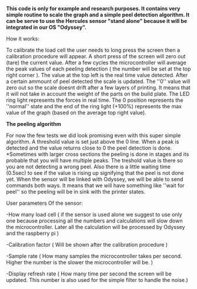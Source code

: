 **This code is only for example and research purposes. It contains very simple routine to scale the graph and a simple peel detection algorithm. It can be serve to use the Hercules sensor "stand alone" because it will be integrated in our OS "Odyssey".**

How it works:

To calibrate the load cell the user needs to long press the screen then a calibration procedure will appear. A short press of the screen will zero out (tare) the current value.
After a few cycles the microcontroller will average the peak values of each peeling detection ( the number will be set at the top right corner ). The value at the top left is the real time value detected.
After a certain ammount of peel detected the scale is updated. The ''0'' value will zero out so the scale doesnt drift after a few layers of printing. It means that it will not take in account the weight of the parts on the build plate. 
The LED ring light represents the forces in real time. The 0 position represents the ''normal'' state and the end of the ring light (+100%) represents the max value of the graph (based on the average top right value).

**The peeling algorithm**

For now the few tests we did look promising even with this super simple algorithm. A threshold value is set just above the 0 line. When a peak is detected and the value returns close to 0 the peel detection is done.
*Sometimes with larger cross sections the peeling is done in stages and its probable that you will have multiple peaks. The treshold value is there so you are not detecting a wrong peel. Also there is a little waiting time (0.5sec) to see if the value is rising up signifying that the peel is not done yet.
When the sensor will be linked with Odyssey, we will be able to send commands both ways. It means that we will have something like ''wait for peel'' so the peeling will be in sink with the printer states.

User parameters Of the sensor:

-How many load cell ( if the sensor is used alone we suggest to use only one because processing all the numbers and calculations will slow down the microcontroller. Later all the calculation will be processed by Odyssey and the raspberry pi )

-Calibration factor ( Will be shown after the calibration procedure )

-Sample rate ( How many samples the microcontroller takes per second. Higher the number is the slower the microcontroller will be. )

-Display refresh rate ( How many time per second the screen will be updated. This number is also used for the simple filter to handle the noise.)
